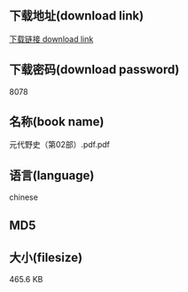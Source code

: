 ## 下载地址(download link)
[下载链接 download link](https://voluble-croquembouche-d321dc.netlify.app/?s=%E5%85%83%E4%BB%A3%E9%87%8E%E5%8F%B2%EF%BC%88%E7%AC%AC02%E9%83%A8%EF%BC%89.pdf)

## 下载密码(download password)
8078

## 名称(book name)
元代野史（第02部）.pdf.pdf

## 语言(language)
chinese

## MD5


## 大小(filesize)
465.6 KB
